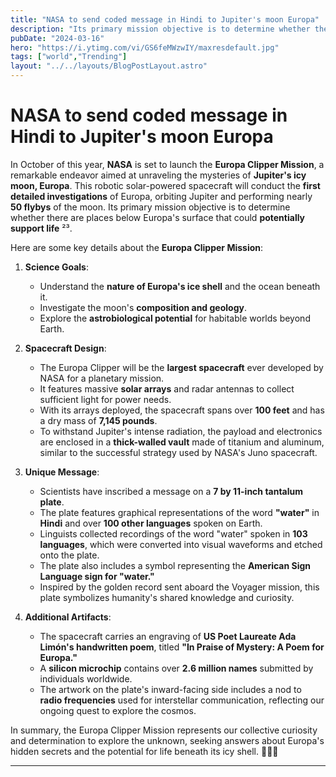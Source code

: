 ```yaml
---
title: "NASA to send coded message in Hindi to Jupiter's moon Europa"
description: "Its primary mission objective is to determine whether there are places below Europa's surface that could potentially support life"
pubDate: "2024-03-16"
hero: "https://i.ytimg.com/vi/GS6feMWzwIY/maxresdefault.jpg"
tags: ["world","Trending"]
layout: "../../layouts/BlogPostLayout.astro"
---
```

# NASA to send coded message in Hindi to Jupiter's moon Europa 

In October of this year, **NASA** is set to launch the **Europa Clipper Mission**, a remarkable endeavor aimed at unraveling the mysteries of **Jupiter's icy moon, Europa**. This robotic solar-powered spacecraft will conduct the **first detailed investigations** of Europa, orbiting Jupiter and performing nearly **50 flybys** of the moon. Its primary mission objective is to determine whether there are places below Europa's surface that could **potentially support life** ²³.

Here are some key details about the **Europa Clipper Mission**:

1. **Science Goals**:
    - Understand the **nature of Europa's ice shell** and the ocean beneath it.
    - Investigate the moon's **composition and geology**.
    - Explore the **astrobiological potential** for habitable worlds beyond Earth.

2. **Spacecraft Design**:
    - The Europa Clipper will be the **largest spacecraft** ever developed by NASA for a planetary mission.
    - It features massive **solar arrays** and radar antennas to collect sufficient light for power needs.
    - With its arrays deployed, the spacecraft spans over **100 feet** and has a dry mass of **7,145 pounds**.
    - To withstand Jupiter's intense radiation, the payload and electronics are enclosed in a **thick-walled vault** made of titanium and aluminum, similar to the successful strategy used by NASA's Juno spacecraft.

3. **Unique Message**:
    - Scientists have inscribed a message on a **7 by 11-inch tantalum plate**.
    - The plate features graphical representations of the word **"water"** in **Hindi** and over **100 other languages** spoken on Earth.
    - Linguists collected recordings of the word "water" spoken in **103 languages**, which were converted into visual waveforms and etched onto the plate.
    - The plate also includes a symbol representing the **American Sign Language sign for "water."**
    - Inspired by the golden record sent aboard the Voyager mission, this plate symbolizes humanity's shared knowledge and curiosity.

4. **Additional Artifacts**:
    - The spacecraft carries an engraving of **US Poet Laureate Ada Limón's handwritten poem**, titled **"In Praise of Mystery: A Poem for Europa."**
    - A **silicon microchip** contains over **2.6 million names** submitted by individuals worldwide.
    - The artwork on the plate's inward-facing side includes a nod to **radio frequencies** used for interstellar communication, reflecting our ongoing quest to explore the cosmos.

In summary, the Europa Clipper Mission represents our collective curiosity and determination to explore the unknown, seeking answers about Europa's hidden secrets and the potential for life beneath its icy shell. 🚀🌌🌟

---